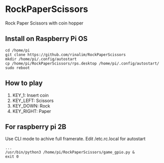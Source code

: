 # RockPaperScissors
Rock Paper Scissors with coin hopper

## Install on Raspberry Pi OS
```
cd /home/pi
git clone https://github.com/rinalim/RockPaperScissors
mkdir /home/pi/.config/autostart
cp /home/pi/RockPaperScissors/rps.desktop /home/pi/.config/autostart/
sudo reboot
```

## How to play
1. KEY_1: Insert coin
2. KEY_LEFT: Scissors
3. KEY_DOWN: Rock
4. KEY_RIGHT: Paper

## For raspberry pi 2B
Use CLI mode to achive full framerate.
Edit /etc.rc.local for autostart
```
...
/usr/bin/python3 /home/pi/RockPaperScissors/game_gpio.py &
exit 0
```
